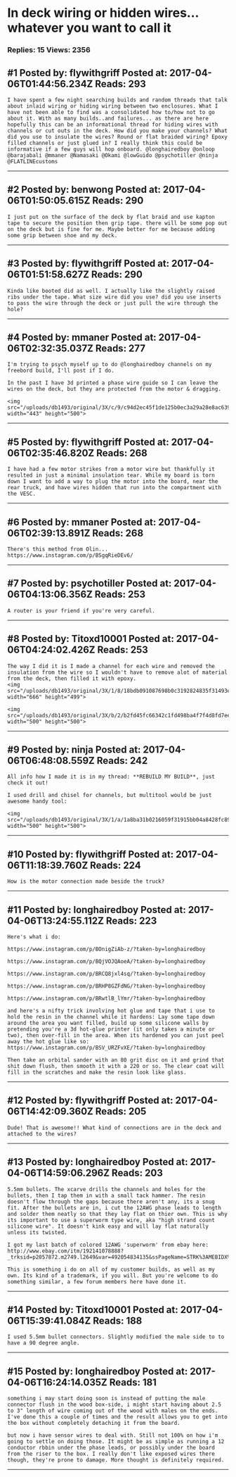 # In deck wiring or hidden wires&hellip;whatever you want to call it

### Replies: 15 Views: 2356

## \#1 Posted by: flywithgriff Posted at: 2017-04-06T01:44:56.234Z Reads: 293

```
I have spent a few night searching builds and random threads that talk about inlaid wiring or hiding wiring between two enclosures. What I have not been able to find was a consolidated how to/how not to go about it. With as many builds..and failures... as there are here hopefully this can be an informational thread for hiding wires with channels or cut outs in the deck. How did you make your channels? What did you use to insulate the wires? Round or flat braided wiring? Epoxy filled channels or just glued in? I really think this could be informative if a few guys will hop onboard. @longhairedboy @onloop @barajabali @mmaner @Namasaki @Okami @lowGuido @psychotiller @ninja @FLATLINEcustoms
```

---
## \#2 Posted by: benwong Posted at: 2017-04-06T01:50:05.615Z Reads: 290

```
I just put on the surface of the deck by flat braid and use kapton tape to secure the position then grip tape. there will be some pop out on the deck but is fine for me. Maybe better for me because adding some grip between shoe and my deck.
```

---
## \#3 Posted by: flywithgriff Posted at: 2017-04-06T01:51:58.627Z Reads: 290

```
Kinda like booted did as well. I actually like the slightly raised ribs under the tape. What size wire did you use? did you use inserts to pass the wire through the deck or just pull the wire through the hole?
```

---
## \#4 Posted by: mmaner Posted at: 2017-04-06T02:32:35.037Z Reads: 277

```
I'm trying to psych myself up to do @longhairedboy channels on my freebord build, I'll post if I do.  

In the past I have 3d printed a phase wire guide so I can leave the wires on the deck, but they are protected from the motor & dragging.

<img src="/uploads/db1493/original/3X/c/9/c94d2ec45f1de125b0ec3a29a28e8ac639b27600.jpg" width="443" height="500">
```

---
## \#5 Posted by: flywithgriff Posted at: 2017-04-06T02:35:46.820Z Reads: 268

```
I have had a few motor strikes from a motor wire but thankfully it resulted in just a minimal insulation tear. While my board is torn down I want to add a way to plug the motor into the board, near the rear truck, and have wires hidden that run into the compartment with the VESC.
```

---
## \#6 Posted by: mmaner Posted at: 2017-04-06T02:39:13.891Z Reads: 268

```
There's this method from Olin...
https://www.instagram.com/p/BSgqRieDEv6/
```

---
## \#7 Posted by: psychotiller Posted at: 2017-04-06T04:13:06.356Z Reads: 253

```
A router is your friend if you're very careful.
```

---
## \#8 Posted by: Titoxd10001 Posted at: 2017-04-06T04:24:02.426Z Reads: 253

```
The way I did it is I made a channel for each wire and removed the insulation from the wire so I wouldn't have to remove alot of material from the deck, then filled it with epoxy.
<img src="/uploads/db1493/original/3X/1/8/18bdb091087698b0c3192824835f31493ee3209d.jpg" width="666" height="499">

<img src="/uploads/db1493/original/3X/b/2/b2fd45fc66342c1fd498ba4f7f4d8fd7ee25a644.png" width="500" height="500">
```

---
## \#9 Posted by: ninja Posted at: 2017-04-06T06:48:08.559Z Reads: 242

```
All info how I made it is in my thread: **REBUILD MY BUILD**, just check it out!

I used drill and chisel for channels, but multitool would be just awesome handy tool: 

<img src="/uploads/db1493/original/3X/1/a/1a8ba31b0216059f31915bb04a8428fc89e97bd5.jpg" width="500" height="500">
```

---
## \#10 Posted by: flywithgriff Posted at: 2017-04-06T11:18:39.760Z Reads: 224

```
How is the motor connection made beside the truck?
```

---
## \#11 Posted by: longhairedboy Posted at: 2017-04-06T13:24:55.112Z Reads: 223

```
Here's what i do:

https://www.instagram.com/p/BOnigZiAb-z/?taken-by=longhairedboy

https://www.instagram.com/p/BQjVOJQAoeA/?taken-by=longhairedboy

https://www.instagram.com/p/BRCQ8jxl4sq/?taken-by=longhairedboy

https://www.instagram.com/p/BRHP8GZFdNG/?taken-by=longhairedboy

https://www.instagram.com/p/BRwtlB_lYmr/?taken-by=longhairedboy

and here's a nifty trick involving hot glue and tape that i use to hold the resin in the channel while it hardens: Lay some tape down around the area you want filled, build up some silicone walls by pretending you're a 3d hot-glue printer (it only takes a minute or two), then over-fill in the area. When its hardened you can just peel away the hot glue like so:
https://www.instagram.com/p/BSV_URZFvXE/?taken-by=longhairedboy

Then take an orbital sander with an 80 grit disc on it and grind that shit down flush, then smooth it with a 220 or so. The clear coat will fill in the scratches and make the resin look like glass.
```

---
## \#12 Posted by: flywithgriff Posted at: 2017-04-06T14:42:09.360Z Reads: 205

```
Dude! That is awesome!! What kind of connections are in the deck and attached to the wires?
```

---
## \#13 Posted by: longhairedboy Posted at: 2017-04-06T14:59:06.296Z Reads: 203

```
5.5mm bullets. The xcarve drills the channels and holes for the bullets, then I tap them in with a small tack hammer. The resin doesn't flow through the gaps because there aren't any, its a snug fit. After the bullets are in, i cut the 12AWG phase leads to length and solder them neatly so that they lay flat on thier own. This is why its important to use a superworm type wire, aka "high strand count silicone wire". It doesn't kink easy and will lay flat naturally unless its twisted. 

I got my last batch of colored 12AWG 'superworm' from ebay here:
http://www.ebay.com/itm/192141078888?_trksid=p2057872.m2749.l2649&var=492054834135&ssPageName=STRK%3AMEBIDX%3AIT

This is something i do on all of my customer builds, as well as my own. Its kind of a trademark, if you will. But you're welcome to do something similar, a few forum members here have done it.
```

---
## \#14 Posted by: Titoxd10001 Posted at: 2017-04-06T15:39:41.084Z Reads: 188

```
I used 5.5mm bullet connectors. Slightly modified the male side to to have a 90 degree angle.
```

---
## \#15 Posted by: longhairedboy Posted at: 2017-04-06T16:24:14.035Z Reads: 181

```
something i may start doing soon is instead of putting the male connector flush in the wood box-side, i might start having about 2.5 to 3" length of wire coming out of the wood with males on the ends. I've done this a couple of times and the result allows you to get into the box without completely detaching it from the board. 

but now i have sensor wires to deal with. Still not 100% on how i'm going to settle on doing those. It might be as simple as running a 12 conductor rbbin under the phase leads, or possibly under the board from the riser to the box. I really don't like exposed wires there though, they're prone to damage. More thought is definitely required.
```

---
